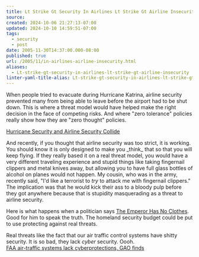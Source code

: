 ```yaml
---
title: Lt Strike Gt Security In Airlines Lt Strike Gt Airline Insecurity
source: 
created: 2024-10-06 21:27:13-07:00
updated: 2024-10-10 14:59:51-07:00
tags:
  - security
  - post
date: 2005-11-30T14:37:00.000-08:00
published: true
url: /2005/11/in-airlines-airline-insecurity.html
aliases:
  - Lt-strike-gt-security-in-airlines-lt-strike-gt-airline-insecurity
linter-yaml-title-alias: Lt-strike-gt-security-in-airlines-lt-strike-gt-airline-insecurity
---
```



When people tried to evacuate during Hurricane Katrina, airline security prevented many from being able to leave before the airport had to be shut down. This is where a threat model would have helped make the right decision in the face of competing risks. And where "zero tolerance" policies really show how they are "zero thought" policies.  
  
[Hurricane Security and Airline Security Collide](https://www.schneier.com/blog/archives/2005/09/hurricane_secur.html)  
  
And recently, if you thought that airline security was too strict, it is working. You should know it is only designed to make you \_think\_ that so that you will keep flying. If they really based it on a real threat model, you would have a very different traveling experience and stupid things like taking fingernail clippers and metal knives away, but allowing you to have full glass bottles of alcohol on planes would not happen. My cousin, who was in the army, recently said, "I'd like a terrorist to _try_ to attack me with fingernail clippers." The implication was that he would kick their ass to a bloody pulp before they got anywhere because that is stupidity masquerading as a threat to airline security.  
  
Here is what happens when a politician says [The Emperor Has No Clothes](https://www.schneier.com/blog/archives/2005/11/australian_mini.html). Good for him to speak the truth. The homeland security budget could be put to use protecting against real threats.  
  
Real threats like the fact that our air traffic control systems have shitty security. It is so bad, they lack _cyber_ security. Oooh.  
[FAA air-traffic systems lack cyberprotections, GAO finds](https://www.gcn.com/vol1_no1/daily-updates/37127-1.html)